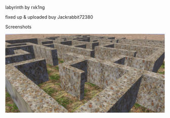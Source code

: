 labyrinth by rxk1ng

fixed up & uploaded buy Jackrabbit72380

Screenshots

![Screenshot](https://github.com/jackrabbit72380/Ho4kmmm/blob/master/common/H3EK/tags/rxk1ng/levels/labyrinth/preview.jpg)
